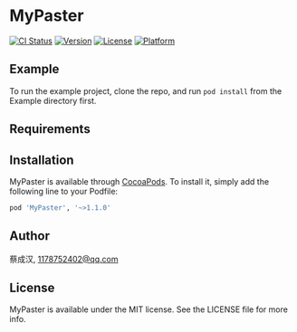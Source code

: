 # MyPaster

[![CI Status](http://img.shields.io/travis/蔡成汉/MyPaster.svg?style=flat)](https://travis-ci.org/蔡成汉/MyPaster)
[![Version](https://img.shields.io/cocoapods/v/MyPaster.svg?style=flat)](http://cocoapods.org/pods/MyPaster)
[![License](https://img.shields.io/cocoapods/l/MyPaster.svg?style=flat)](http://cocoapods.org/pods/MyPaster)
[![Platform](https://img.shields.io/cocoapods/p/MyPaster.svg?style=flat)](http://cocoapods.org/pods/MyPaster)

## Example

To run the example project, clone the repo, and run `pod install` from the Example directory first.

## Requirements

## Installation

MyPaster is available through [CocoaPods](http://cocoapods.org). To install
it, simply add the following line to your Podfile:

```ruby
pod 'MyPaster', '~>1.1.0'
```

## Author

蔡成汉, 1178752402@qq.com

## License

MyPaster is available under the MIT license. See the LICENSE file for more info.
